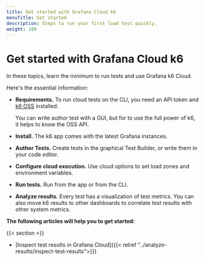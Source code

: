 ```yaml
---
title: Get started with Grafana Cloud k6
menuTitle: Get started
description: Steps to run your first load test quickly.
weight: 100
---
```


# Get started with Grafana Cloud k6

In these topics, learn the minimum to run tests and use Grafana k6 Cloud.

Here's the essential information:

- **Requirements.** To run cloud tests on the CLI, you need an API token and [k6 OSS](https://k6.io/docs/) installed.

   You can write author test with a GUI, but for to use the full power of k6, it helps to know the OSS API.
- **Install.** The k6 app comes with the latest Grafana instances.
- **Author Tests.** Create tests in the graphical Test Builder, or write them in your code editor.
- **Configure cloud execution.** Use cloud options to set load zones and environment variables.
- **Run tests.** Run from the app or from the CLI.
- **Analyze results.** Every test has a visualization of test metrics. You can also move k6 results to other dashboards to correlate test results with other system metrics.

**The following articles will help you to get started:**

{{< section >}}
- [Inspect test results in Grafana Cloud]({{< relref "../analyze-results/inspect-test-results">}})

